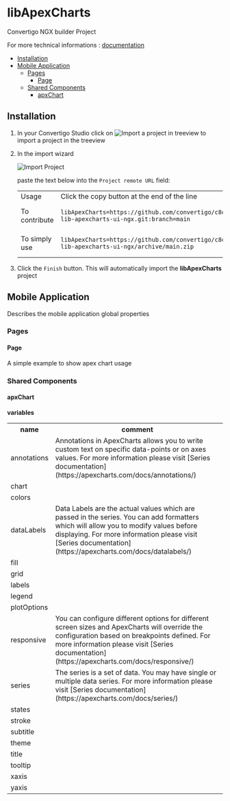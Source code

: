 


# libApexCharts

Convertigo NGX builder Project


For more technical informations : [documentation](./project.md)

- [Installation](#installation)
- [Mobile Application](#mobile-application)
    - [Pages](#pages)
        - [Page](#page)
    - [Shared Components](#shared-components)
        - [apxChart](#apxchart)


## Installation

1. In your Convertigo Studio click on ![](https://github.com/convertigo/convertigo/blob/develop/eclipse-plugin-studio/icons/studio/project_import.gif?raw=true "Import a project in treeview") to import a project in the treeview
2. In the import wizard

   ![](https://github.com/convertigo/convertigo/blob/develop/eclipse-plugin-studio/tomcat/webapps/convertigo/templates/ftl/project_import_wzd.png?raw=true "Import Project")
   
   paste the text below into the `Project remote URL` field:
   <table>
     <tr><td>Usage</td><td>Click the copy button at the end of the line</td></tr>
     <tr><td>To contribute</td><td>

     ```
     libApexCharts=https://github.com/convertigo/c8oprj-lib-apexcharts-ui-ngx.git:branch=main
     ```
     </td></tr>
     <tr><td>To simply use</td><td>

     ```
     libApexCharts=https://github.com/convertigo/c8oprj-lib-apexcharts-ui-ngx/archive/main.zip
     ```
     </td></tr>
    </table>
3. Click the `Finish` button. This will automatically import the __libApexCharts__ project


## Mobile Application

Describes the mobile application global properties

### Pages

#### Page

A simple example to show apex chart usage

### Shared Components

#### apxChart

**variables**

<table>
<tr>
<th>name</th><th>comment</th>
</tr>
<tr>
<td>annotations</td><td>Annotations in ApexCharts allows you to write custom text on specific data-points or on axes values.
For more information please visit [Series documentation](https://apexcharts.com/docs/annotations/) </td>
</tr>
<tr>
<td>chart</td><td></td>
</tr>
<tr>
<td>colors</td><td></td>
</tr>
<tr>
<td>dataLabels</td><td>Data Labels are the actual values which are passed in the series. You can add formatters which will allow you to modify values before displaying.
For more information please visit [Series documentation](https://apexcharts.com/docs/datalabels/) </td>
</tr>
<tr>
<td>fill</td><td></td>
</tr>
<tr>
<td>grid</td><td></td>
</tr>
<tr>
<td>labels</td><td></td>
</tr>
<tr>
<td>legend</td><td></td>
</tr>
<tr>
<td>plotOptions</td><td></td>
</tr>
<tr>
<td>responsive</td><td>You can configure different options for different screen sizes and ApexCharts will override the configuration based on breakpoints defined.
For more information please visit [Series documentation](https://apexcharts.com/docs/responsive/) </td>
</tr>
<tr>
<td>series</td><td>The series is a set of data. You may have single or multiple data series.
For more information please visit [Series documentation](https://apexcharts.com/docs/series/) </td>
</tr>
<tr>
<td>states</td><td></td>
</tr>
<tr>
<td>stroke</td><td></td>
</tr>
<tr>
<td>subtitle</td><td></td>
</tr>
<tr>
<td>theme</td><td></td>
</tr>
<tr>
<td>title</td><td></td>
</tr>
<tr>
<td>tooltip</td><td></td>
</tr>
<tr>
<td>xaxis</td><td></td>
</tr>
<tr>
<td>yaxis</td><td></td>
</tr>
</table>



